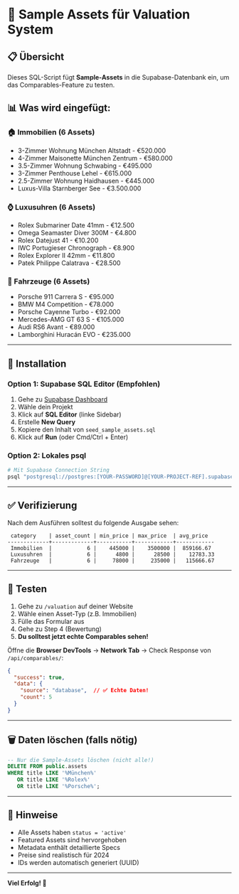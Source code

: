 # 🌱 Sample Assets für Valuation System

## 📋 Übersicht

Dieses SQL-Script fügt **Sample-Assets** in die Supabase-Datenbank ein, um das Comparables-Feature zu testen.

## 📊 Was wird eingefügt:

### **🏠 Immobilien (6 Assets)**
- 3-Zimmer Wohnung München Altstadt - €520.000
- 4-Zimmer Maisonette München Zentrum - €580.000
- 3.5-Zimmer Wohnung Schwabing - €495.000
- 3-Zimmer Penthouse Lehel - €615.000
- 2.5-Zimmer Wohnung Haidhausen - €445.000
- Luxus-Villa Starnberger See - €3.500.000

### **⌚ Luxusuhren (6 Assets)**
- Rolex Submariner Date 41mm - €12.500
- Omega Seamaster Diver 300M - €4.800
- Rolex Datejust 41 - €10.200
- IWC Portugieser Chronograph - €8.900
- Rolex Explorer II 42mm - €11.800
- Patek Philippe Calatrava - €28.500

### **🚗 Fahrzeuge (6 Assets)**
- Porsche 911 Carrera S - €95.000
- BMW M4 Competition - €78.000
- Porsche Cayenne Turbo - €92.000
- Mercedes-AMG GT 63 S - €105.000
- Audi RS6 Avant - €89.000
- Lamborghini Huracán EVO - €235.000

---

## 🚀 Installation

### **Option 1: Supabase SQL Editor (Empfohlen)**

1. Gehe zu [Supabase Dashboard](https://supabase.com/dashboard)
2. Wähle dein Projekt
3. Klick auf **SQL Editor** (linke Sidebar)
4. Erstelle **New Query**
5. Kopiere den Inhalt von `seed_sample_assets.sql`
6. Klick auf **Run** (oder Cmd/Ctrl + Enter)

### **Option 2: Lokales psql**

```bash
# Mit Supabase Connection String
psql "postgresql://postgres:[YOUR-PASSWORD]@[YOUR-PROJECT-REF].supabase.co:5432/postgres" -f seed_sample_assets.sql
```

---

## ✅ Verifizierung

Nach dem Ausführen solltest du folgende Ausgabe sehen:

```
 category    | asset_count | min_price | max_price  | avg_price
-------------+-------------+-----------+------------+------------
 Immobilien  |           6 |    445000 |    3500000 |  859166.67
 Luxusuhren  |           6 |      4800 |      28500 |    12783.33
 Fahrzeuge   |           6 |     78000 |     235000 |   115666.67
```

---

## 🧪 Testen

1. Gehe zu `/valuation` auf deiner Website
2. Wähle einen Asset-Typ (z.B. Immobilien)
3. Fülle das Formular aus
4. Gehe zu Step 4 (Bewertung)
5. **Du solltest jetzt echte Comparables sehen!**

Öffne die **Browser DevTools** → **Network Tab** → Check Response von `/api/comparables/`:
```json
{
  "success": true,
  "data": {
    "source": "database",  // ✅ Echte Daten!
    "count": 5
  }
}
```

---

## 🗑️ Daten löschen (falls nötig)

```sql
-- Nur die Sample-Assets löschen (nicht alle!)
DELETE FROM public.assets 
WHERE title LIKE '%München%' 
   OR title LIKE '%Rolex%' 
   OR title LIKE '%Porsche%';
```

---

## 📝 Hinweise

- Alle Assets haben `status = 'active'`
- Featured Assets sind hervorgehoben
- Metadata enthält detaillierte Specs
- Preise sind realistisch für 2024
- IDs werden automatisch generiert (UUID)

---

**Viel Erfolg! 🚀**

